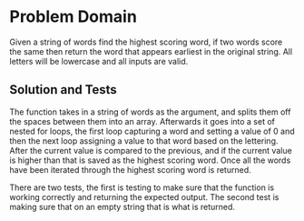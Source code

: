 # Problem Domain

Given a string of words find the highest scoring word, if two words score the same then return the word that appears earliest in the original string. All letters will be lowercase and all inputs are valid.

## Solution and Tests

The function takes in a string of words as the argument, and splits them off the spaces between them into an array. Afterwards it goes into a set of nested for loops, the first loop capturing a word and setting a value of 0 and then the next loop assigning a value to that word based on the lettering. After the current value is compared to the previous, and if the current value is higher than that is saved as the highest scoring word. Once all the words have been iterated through the highest scoring word is returned.

There are two tests, the first is testing to make sure that the function is working correctly and returning the expected output. The second test is making sure that on an empty string that is what is returned.